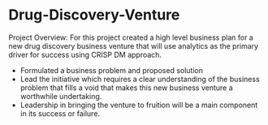 # Drug-Discovery-Venture
Project Overview:
For this project created a high level business plan for a new drug discovery business venture that will use analytics as the primary driver for success using CRISP DM approach. 
* Formulated a business problem and proposed solution
* Lead the initiative which requires a clear understanding of the business problem that fills a void that makes this new business venture a
worthwhile undertaking. 
* Leadership in bringing the venture to fruition will be a main component in its success or failure. 
